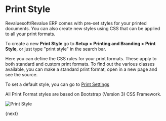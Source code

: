 # Print Style

Revaluesoft/Revalue ERP comes with pre-set styles for your printed documents. You can also create new styles using CSS that can be applied to all your print formats.

To create a new **Print Style** go to **Setup > Printing and Branding > Print Style**, or just type "print style" in the search bar.

Here you can define the CSS rules for your print formats. These apply to both standard and custom print formats. To find out the various classes available, you can make a standard print format, open in a new page and see the source.

To set a default style, you can go to [Print Settings](/docs/setup/print/print-settings)

All Print Format styles are based on Bootstrap (Version 3) CSS Framework.

<img class="screenshot" alt="Print Style" src="/docs/assets/img/setup/print/print-style.png">

{next}